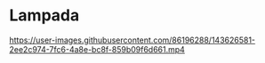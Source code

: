 # Lampada



https://user-images.githubusercontent.com/86196288/143626581-2ee2c974-7fc6-4a8e-bc8f-859b09f6d661.mp4

